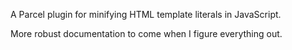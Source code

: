 A Parcel plugin for minifying HTML template literals in JavaScript.

More robust documentation to come when I figure everything out.